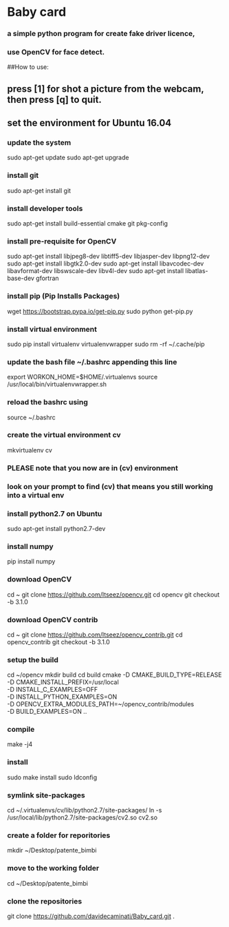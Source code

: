# Baby card 
### a simple python program for create fake driver licence,
### use OpenCV for face detect.

##How to use:
## press [1] for shot a picture from the webcam, then press [q] to quit.


## set the environment for Ubuntu 16.04 

### update the system
sudo apt-get update
sudo apt-get upgrade

### install git
sudo apt-get install git

### install developer tools
sudo apt-get install build-essential cmake git pkg-config

### install pre-requisite for OpenCV
sudo apt-get install libjpeg8-dev libtiff5-dev libjasper-dev libpng12-dev
sudo apt-get install libgtk2.0-dev
sudo apt-get install libavcodec-dev libavformat-dev libswscale-dev libv4l-dev
sudo apt-get install libatlas-base-dev gfortran

### install pip (Pip Installs Packages)
wget https://bootstrap.pypa.io/get-pip.py
sudo python get-pip.py

### install virtual environment
sudo pip install virtualenv virtualenvwrapper
sudo rm -rf ~/.cache/pip

### update the bash file ~/.bashrc appending this line
export WORKON_HOME=$HOME/.virtualenvs
source /usr/local/bin/virtualenvwrapper.sh

### reload the bashrc using 
source ~/.bashrc

### create the virtual environment cv
mkvirtualenv cv

### PLEASE note that you now are in (cv) environment
### look on your prompt to find (cv) that means you still working into a virtual env

### install python2.7 on Ubuntu
sudo apt-get install python2.7-dev

### install numpy
pip install numpy

### download OpenCV
cd ~
git clone https://github.com/Itseez/opencv.git
cd opencv
git checkout -b 3.1.0

### download OpenCV contrib
cd ~
git clone https://github.com/Itseez/opencv_contrib.git
cd opencv_contrib
git checkout -b 3.1.0

### setup the build
cd ~/opencv
mkdir build
cd build
cmake -D CMAKE_BUILD_TYPE=RELEASE \
	-D CMAKE_INSTALL_PREFIX=/usr/local \
	-D INSTALL_C_EXAMPLES=OFF \
	-D INSTALL_PYTHON_EXAMPLES=ON \
	-D OPENCV_EXTRA_MODULES_PATH=~/opencv_contrib/modules \
	-D BUILD_EXAMPLES=ON ..
	
### compile
make -j4

### install
sudo make install
sudo ldconfig

### symlink site-packages
cd ~/.virtualenvs/cv/lib/python2.7/site-packages/
ln -s /usr/local/lib/python2.7/site-packages/cv2.so cv2.so

### create a folder for reporitories
mkdir ~/Desktop/patente_bimbi

### move to the working folder
cd ~/Desktop/patente_bimbi

### clone the repositories
git clone https://github.com/davidecaminati/Baby_card.git .


